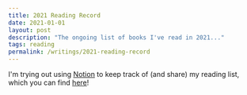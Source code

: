 ```yaml
---
title: 2021 Reading Record
date: 2021-01-01
layout: post
description: "The ongoing list of books I've read in 2021..."
tags: reading
permalink: /writings/2021-reading-record
---
```


I'm trying out using [Notion](https://notion.so/) to keep track of (and share) my reading list, which you can find [here](https://www.notion.so/d026112598e84b658e777b832cdcae50)!